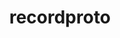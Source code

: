 ---
title: "recordproto"
layout: cache
categories: [package, develop-2025-04-20]
meta: {"compilers": ["none"], "num_specs": 1, "num_specs_by_stack": {"e4s": 1, "hep": 1, "root": 1}, "oss": ["ubuntu22.04"], "platforms": ["linux"], "stacks": ["e4s", "hep", "root"], "targets": ["x86_64_v3"], "versions": ["1.14.2"]}
spec_details: [{"compiler": "none", "hash": "h2aw7zcnd2vzeijnuxqhy7j5e4nat5ty", "os": "ubuntu22.04", "platform": "linux", "size": "-", "stacks": ["e4s", "hep", "root"], "target": "x86_64_v3", "variants": ["build_system=autotools"], "versions": ["1.14.2"]}]
---